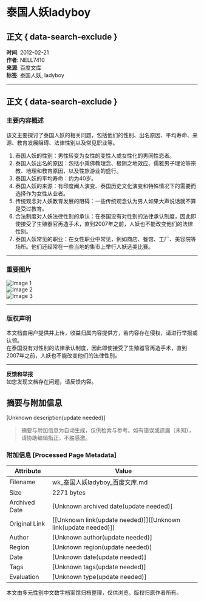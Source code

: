# 泰国人妖ladyboy

## 正文 { data-search-exclude }


**时间**: 2012-02-21  
**作者**: NELL7410  
**来源**: 百度文库  
**标签**: 泰国人妖, ladyboy  

---

## 正文 { data-search-exclude }

### 主要内容概述

该文主要探讨了泰国人妖的相关问题，包括他们的性别、出名原因、平均寿命、来源、教育发展阻碍、法律性别以及常见职业等。

1. 泰国人妖的性别：男性转变为女性的变性人或女性化的男同性恋者。
2. 泰国人妖出名的原因：包括小乘佛教理念、极阴之地效应、儒雅男子理论等宗教、地理和教育原因，以及性旅游业的盛行。
3. 泰国人妖的平均寿命：约为40岁。
4. 泰国人妖的来源：有印度阉人演变、泰国历史文化演变和特殊情况下的需要而选择作为女性从业者。
5. 传统观念对人妖教育发展的阻碍：一些传统观念认为男人如果大声说话就不算是受过教育。
6. 合法制度对人妖法律性别的承认：在泰国没有对性别的法律承认制度，因此即使接受了生殖器官再造手术，直到2007年之前，人妖也不能改变他们的法律性别。
7. 泰国人妖常见的职业：在女性职业中常见，例如商店、餐馆、工厂、美容院等场所。他们还经常在一些当地的集市上举行人妖选美比赛。

---

### 重要图片

![Image 1](https://himg.bdimg.com/sys/portraitn/item/public.1.94a4000b.cQ0eJehGVi1I3errNsJzDA)  
![Image 2](https://wkretype.bdimg.com/retype/zoom/f2a2ddf37c1cfad6195fa755?pn=1&o=jpg_6&md5sum=cae7d94a63dfab8c8e2b189830af140d&sign=16a07f6e8c&png=0-588457&jpg=0-187179)  
![Image 3](https://wkretype.bdimg.com/retype/zoom/f2a2ddf37c1cfad6195fa755?pn=2&o=jpg_6&md5sum=cae7d94a63dfab8c8e2b189830af140d&sign=16a07f6e8c&png=588458-688755&jpg=187180-384183)

---

### 版权声明

本文档由用户提供并上传，收益归属内容提供方，若内容存在侵权，请进行举报或认领。  
在泰国没有对性别的法律承认制度，因此即使接受了生殖器官再造手术，直到2007年之前，人妖也不能改变他们的法律性别。

---

**反馈和举报**  
如您发现文档存在问题，请反馈内容。
<!-- tcd_original_link https://wk.baidu.com/view/f2a2ddf37c1cfad6195fa755?pcf=2&bfetype=new -->


## 摘要与附加信息

<!-- tcd_abstract -->
[Unknown description(update needed)]
<!-- tcd_abstract_end -->

> 摘要与附加信息为自动生成，仅供检索与参考。如有错误或遗漏（未知），请协助编辑指正，不胜感激。

### 附加信息 [Processed Page Metadata]

| Attribute       | Value                                  |
|-----------------|----------------------------------------|
| Filename        | wk_泰国人妖ladyboy_百度文库.md                             |
| Size            | 2271 bytes                           |
| Archived Date   | [Unknown archived date(update needed)]                             |
| Original Link   | [[Unknown link(update needed)]]([Unknown link(update needed)])                       |
| Author          | [Unknown author(update needed)]                               |
| Region          | [Unknown region(update needed)]                               |
| Date            | [Unknown date(update needed)]                                 |
| Tags            | [Unknown tags(update needed)]                                 |
| Evaluation            | [Unknown type(update needed)]                                 |
<!-- tcd_table_end -->

本文由多元性别中文数字档案馆归档整理，仅供浏览。版权归原作者所有。
